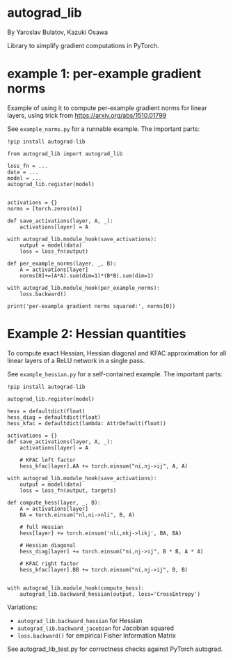 # autograd_lib

By Yaroslav Bulatov, Kazuki Osawa

Library to simplify gradient computations in PyTorch.

# example 1: per-example gradient norms

Example of using it to compute per-example gradient norms for linear layers, using trick from https://arxiv.org/abs/1510.01799

See `example_norms.py` for a runnable example. The important parts:


```
!pip install autograd-lib

from autograd_lib import autograd_lib

loss_fn = ...
data = ...
model = ...
autograd_lib.register(model)


activations = {}
norms = [torch.zeros(n)]

def save_activations(layer, A, _):
    activations[layer] = A
    
with autograd_lib.module_hook(save_activations):
    output = model(data)
    loss = loss_fn(output)

def per_example_norms(layer, _, B):
    A = activations[layer]
    norms[0]+=(A*A).sum(dim=1)*(B*B).sum(dim=1)

with autograd_lib.module_hook(per_example_norms):
    loss.backward()

print('per-example gradient norms squared:', norms[0])

```

# Example 2: Hessian quantities

To compute exact Hessian, Hessian diagonal and KFAC approximation for all linear layers of a ReLU network in a single pass.

See `example_hessian.py` for a self-contained example. The important parts:


```
!pip install autograd-lib

autograd_lib.register(model)

hess = defaultdict(float)
hess_diag = defaultdict(float)
hess_kfac = defaultdict(lambda: AttrDefault(float))

activations = {}
def save_activations(layer, A, _):
    activations[layer] = A

    # KFAC left factor
    hess_kfac[layer].AA += torch.einsum("ni,nj->ij", A, A)

with autograd_lib.module_hook(save_activations):
    output = model(data)
    loss = loss_fn(output, targets)

def compute_hess(layer, _, B):
    A = activations[layer]
    BA = torch.einsum("nl,ni->nli", B, A)

    # full Hessian
    hess[layer] += torch.einsum('nli,nkj->likj', BA, BA)

    # Hessian diagonal
    hess_diag[layer] += torch.einsum("ni,nj->ij", B * B, A * A)

    # KFAC right factor
    hess_kfac[layer].BB += torch.einsum("ni,nj->ij", B, B)


with autograd_lib.module_hook(compute_hess):
    autograd_lib.backward_hessian(output, loss='CrossEntropy')
```

Variations:

- `autograd_lib.backward_hessian` for Hessian
- `autograd_lib.backward_jacobian` for Jacobian squared
- `loss.backward()` for empirical Fisher Information Matrix


See autograd_lib_test.py for correctness checks against PyTorch autograd.
